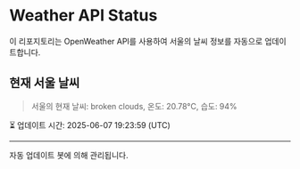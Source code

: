
# Weather API Status

이 리포지토리는 OpenWeather API를 사용하여 서울의 날씨 정보를 자동으로 업데이트합니다.

## 현재 서울 날씨
> 서울의 현재 날씨: broken clouds, 온도: 20.78°C, 습도: 94%

⏳ 업데이트 시간: 2025-06-07 19:23:59 (UTC)

---
자동 업데이트 봇에 의해 관리됩니다.
